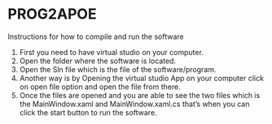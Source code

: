 # PROG2APOE
Instructions for how to compile and run the software 

1.	First you need to have virtual studio on your computer.
2.	Open the folder where the software is located.
3.	Open the Sln file which is the file of the software/program.
4.	Another way is by Opening the virtual studio App on your computer click on open file option and open the file from there.
5.	Once the files are opened and you are able to see the two files which is the MainWindow.xaml and MainWindow.xaml.cs that’s when you can click the start button to run the software. 


